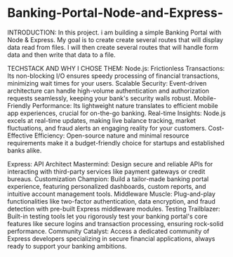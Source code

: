 # Banking-Portal-Node-and-Express-

INTRODUCTION:
In this project. i am building a simple Banking Portal with Node & Express. 
My goal is to create create several routes that will display data read from files. 
I will then create several routes that will handle form data and then write that data to a file.


TECHSTACK AND WHY I CHOSE THEM:
Node.js:
Frictionless Transactions:
Its non-blocking I/O ensures speedy processing of financial transactions, minimizing wait times for your users.
Scalable Security: 
Event-driven architecture can handle high-volume authentication and authorization requests seamlessly, keeping your bank's security walls robust.
Mobile-Friendly Performance: 
Its lightweight nature translates to efficient mobile app experiences, crucial for on-the-go banking.
Real-time Insights: 
Node.js excels at real-time updates, making live balance tracking, market fluctuations, and fraud alerts an engaging reality for your customers.
Cost-Effective Efficiency: 
Open-source nature and minimal resource requirements make it a budget-friendly choice for startups and established banks alike.


Express:
API Architect Mastermind: 
Design secure and reliable APIs for interacting with third-party services like payment gateways or credit bureaus.
Customization Champion: 
Build a tailor-made banking portal experience, featuring personalized dashboards, custom reports, and intuitive account management tools.
Middleware Muscle: 
Plug-and-play functionalities like two-factor authentication, data encryption, and fraud detection with pre-built Express middleware modules.
Testing Trailblazer: 
Built-in testing tools let you rigorously test your banking portal's core features like secure logins and transaction processing, ensuring rock-solid performance.
Community Catalyst: 
Access a dedicated community of Express developers specializing in secure financial applications, always ready to support your banking ambitions.


